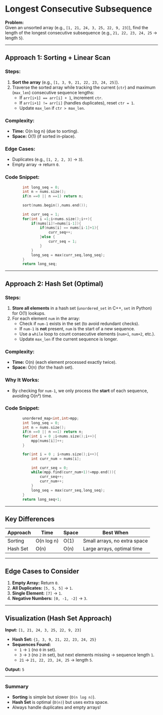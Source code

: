 # **Longest Consecutive Subsequence**  
**Problem:**  
Given an unsorted array (e.g., `[1, 21, 24, 3, 25, 22, 9, 23]`), find the length of the longest consecutive subsequence (e.g., `21, 22, 23, 24, 25` → length `5`).  

---

## **Approach 1: Sorting + Linear Scan**  
### **Steps:**  
1. **Sort the array** (e.g., `[1, 3, 9, 21, 22, 23, 24, 25]`).  
2. Traverse the sorted array while tracking the current (`ctr`) and maximum (`max_len`) consecutive sequence lengths:  
   - If `arr[i+1] == arr[i] + 1`, increment `ctr`.  
   - If `arr[i+1] != arr[i]` (handles duplicates), reset `ctr = 1`.  
   - Update `max_len` if `ctr > max_len`.  

### **Complexity:**  
- **Time:** O(n log n) (due to sorting).  
- **Space:** O(1) (if sorted in-place).  

### **Edge Cases:**  
- Duplicates (e.g., `[1, 2, 2, 3]` → `3`).  
- Empty array → return `0`.  

### **Code Snippet:**  
```cpp
        int long_seq = 0;
        int n = nums.size();
        if(n ==0 || n ==1) return n;
       
        sort(nums.begin(),nums.end());
        
        int curr_seq = 1;
        for(int i =1;i<nums.size();i++){
            if(nums[i]!=nums[i-1]){
                if(nums[i] == nums[i-1]+1){ 
                    curr_seq++;
                }else {
                    curr_seq = 1;
                }
            }
            long_seq = max(curr_seq,long_seq);
        }
        return long_seq;
```

---

## **Approach 2: Hash Set (Optimal)**  
### **Steps:**  
1. **Store all elements** in a hash set (`unordered_set` in C++, `set` in Python) for O(1) lookups.  
2. For each element `num` in the array:  
   - Check if `num-1` exists in the set (to avoid redundant checks).  
   - If `num-1` is **not** present, `num` is the start of a new sequence.  
   - Use a `while` loop to count consecutive elements (`num+1`, `num+2`, etc.).  
   - Update `max_len` if the current sequence is longer.  

### **Complexity:**  
- **Time:** O(n) (each element processed exactly twice).  
- **Space:** O(n) (for the hash set).  

### **Why It Works:**  
- By checking for `num-1`, we only process the **start** of each sequence, avoiding O(n²) time.  

### **Code Snippet:**  
```cpp
        unordered_map<int,int>mpp;
        int long_seq = 0;
        int n = nums.size();
        if(n ==0 || n ==1) return n;
        for(int i = 0 ;i<nums.size();i++){
            mpp[nums[i]]++;
        }

        for(int i = 0 ; i<nums.size();i++){
            int curr_num = nums[i];
            
            int curr_seq = 0;
            while(mpp.find(curr_num+1)!=mpp.end()){
                curr_seq++;
                curr_num++;
            }
            long_seq = max(curr_seq,long_seq);
        }
        return long_seq+1;
```

---

## **Key Differences**  
| **Approach**  | **Time**       | **Space**  | **Best When**               |  
|---------------|---------------|------------|-----------------------------|  
| Sorting       | O(n log n)    | O(1)       | Small arrays, no extra space|  
| Hash Set      | O(n)          | O(n)       | Large arrays, optimal time  |  

---

## **Edge Cases to Consider**  
1. **Empty Array:** Return `0`.  
2. **All Duplicates:** `[5, 5, 5]` → `1`.  
3. **Single Element:** `[7]` → `1`.  
4. **Negative Numbers:** `[0, -1, -2]` → `3`.  

---

## **Visualization (Hash Set Approach)**  
**Input:** `[1, 21, 24, 3, 25, 22, 9, 23]`  
- **Hash Set:** `{1, 3, 9, 21, 22, 23, 24, 25}`  
- **Sequences Found:**  
  - `1` → `1` (no `0` in set).  
  - `3` → `3` (no `2` in set), but next elements missing → sequence length `1`.  
  - `21` → `21, 22, 23, 24, 25` → length `5`.  

**Output:** `5`  

---

### **Summary**  
- **Sorting** is simple but slower (`O(n log n)`).  
- **Hash Set** is optimal (`O(n)`) but uses extra space.  
- Always handle duplicates and empty arrays!  
